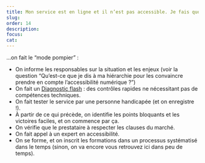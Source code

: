 ```yaml
---
title: Mon service est en ligne et il n’est pas accessible. Je fais quoi ?
slug: 
order: 14 
description: 
focus: 
cat: 
---
```

…on fait le “mode pompier” :

- On informe les responsables sur la situation et les enjeux (voir la question “Qu’est-ce que je dis à ma hiérarchie pour les convaincre prendre en compte l’accessibilité numérique ?”)
- On fait un [Diagnostic flash](/outils/diagnostic-flash/) : des contrôles rapides ne nécessitant pas de compétences techniques.
- On fait tester le service par une personne handicapée (et on enregistre !).
- À partir de ce qui précède, on identifie les points bloquants et les victoires faciles, et on commence par ça.
- On vérifie que le prestataire à respecter les clauses du marché.
- On fait appel à un expert en accessibilité.
- On se forme, et on inscrit les formations dans un processus systématisé dans le temps (sinon, on va encore vous retrouvez ici dans peu de temps).